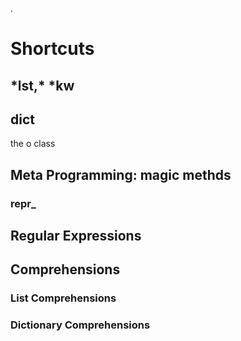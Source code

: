 .

# Shortcuts

## \*lst,\* *kw

## __dict__ 

the o class

## Meta Programming: magic methds

### __repr___

## Regular Expressions


## Comprehensions

### List Comprehensions

### Dictionary Comprehensions

